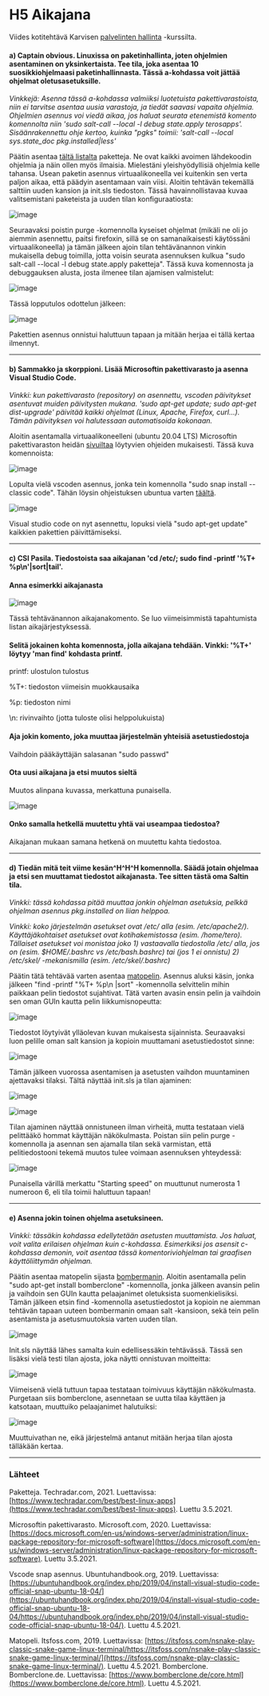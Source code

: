 # H5 Aikajana

Viides kotitehtävä Karvisen [palvelinten hallinta](https://terokarvinen.com/2021/configuration-management-systems-palvelinten-hallinta-ict4tn022-spring-2021/#h3-versionhallinta) -kurssilta.

#### a) Captain obvious. Linuxissa on paketinhallinta, joten ohjelmien asentaminen on yksinkertaista. Tee tila, joka asentaa 10 suosikkiohjelmaasi paketinhallinnasta. Tässä a-kohdassa voit jättää ohjelmat oletusasetuksille. 

*Vinkkejä: Asenna tässä a-kohdassa valmiiksi luotetuista pakettivarastoista, niin ei tarvitse asentaa uusia varastoja, ja tiedät saavasi vapaita ohjelmia. 
Ohjelmien asennus voi viedä aikaa, jos haluat seurata etenemistä komento komennolta niin 'sudo salt-call --local -l debug state.apply terosapps'. 
Sisäänrakennettu ohje kertoo, kuinka "pgks" toimii: 'salt-call --local sys.state_doc pkg.installed|less'*

Päätin asentaa [tältä listalta](https://www.techradar.com/best/best-linux-apps) paketteja. Ne ovat kaikki avoimen lähdekoodin ohjelmia ja näin ollen myös ilmaisia. Mielestäni yleishyödyllisiä ohjelmia kelle tahansa. Usean paketin asennus virtuaalikoneella vei kuitenkin sen verta paljon aikaa, että päädyin asentamaan vain viisi. Aloitin tehtävän tekemällä salttiin uuden kansion ja init.sls tiedoston. Tässä havainnollistavaa kuvaa valitsemistani paketeista ja uuden tilan konfiguraatiosta:

![image](https://user-images.githubusercontent.com/82265726/116869149-d9e83b00-ac18-11eb-925c-0e5a7dccdffd.png)

Seuraavaksi poistin purge -komennolla kyseiset ohjelmat (mikäli ne oli jo aiemmin asennettu, paitsi firefoxin, sillä se on samanaikaisesti käytössäni virtuaalikoneella) ja tämän jälkeen ajoin tilan tehtävänannon vinkin mukaisella debug toimilla, jotta voisin seurata asennuksen kulkua "sudo salt-call --local -l debug state.apply paketteja". Tässä kuva komennosta ja debuggauksen alusta, josta ilmenee tilan ajamisen valmistelut:

![image](https://user-images.githubusercontent.com/82265726/116870137-9e4e7080-ac1a-11eb-9e58-6176bd34b14f.png)

Tässä lopputulos odottelun jälkeen:

![image](https://user-images.githubusercontent.com/82265726/116870336-0f8e2380-ac1b-11eb-9503-76c61a60e35d.png)

Pakettien asennus onnistui haluttuun tapaan ja mitään herjaa ei tällä kertaa ilmennyt.


---------------------------------------------------------------------------------------------------------------------------------------------------------------------------------

#### b) Sammakko ja skorppioni. Lisää Microsoftin pakettivarasto ja asenna Visual Studio Code.

*Vinkki: kun pakettivarasto (repository) on asennettu, vscoden päivitykset asentuvat muiden päivitysten mukana. 'sudo apt-get update; sudo apt-get dist-upgrade' päivitää kaikki ohjelmat (Linux, Apache, Firefox, curl...). Tämän päivityksen voi halutessaan automatisoida kokonaan.*

Aloitin asentamalla virtuaalikoneelleni (ubuntu 20.04 LTS) Microsoftin pakettivaraston heidän [sivuiltaa](https://docs.microsoft.com/en-us/windows-server/administration/linux-package-repository-for-microsoft-software) löytyvien ohjeiden mukaisesti. Tässä kuva komennoista:

![image](https://user-images.githubusercontent.com/82265726/116871818-87f5e400-ac1d-11eb-8cd2-599aa1b872f5.png)

Lopulta vielä vscoden asennus, jonka tein komennolla "sudo snap install --classic code". Tähän löysin ohjeistuksen ubuntua varten [täältä](https://ubuntuhandbook.org/index.php/2019/04/install-visual-studio-code-official-snap-ubuntu-18-04/).

![image](https://user-images.githubusercontent.com/82265726/116873373-40248c00-ac20-11eb-9be0-2cc36b33d338.png)

Visual studio code on nyt asennettu, lopuksi vielä "sudo apt-get update" kaikkien pakettien päivittämiseksi.


---------------------------------------------------------------------------------------------------------------------------------------------------------------------------------

#### c) CSI Pasila. Tiedostoista saa aikajanan 'cd /etc/; sudo find -printf '%T+ %p\n'|sort|tail'.

####  Anna esimerkki aikajanasta

![image](https://user-images.githubusercontent.com/82265726/116873878-15870300-ac21-11eb-9f20-e412e5ec0f08.png)

Tässä tehtävänannon aikajanakomento. Se luo viimeisimmistä tapahtumista listan aikajärjestyksessä.

####  Selitä jokainen kohta komennosta, jolla aikajana tehdään. Vinkki: '%T+' löytyy 'man find' kohdasta printf.

printf: ulostulon tulostus

%T+: tiedoston viimeisin muokkausaika

%p: tiedoston nimi

\n: rivinvaihto (jotta tuloste olisi helppolukuista)

####  Aja jokin komento, joka muuttaa järjestelmän yhteisiä asetustiedostoja

Vaihdoin pääkäyttäjän salasanan "sudo passwd" 

####  Ota uusi aikajana ja etsi muutos sieltä

Muutos alinpana kuvassa, merkattuna punaisella.

![image](https://user-images.githubusercontent.com/82265726/116879180-0015d700-ac29-11eb-9ce4-a1ce101cd461.png)


####  Onko samalla hetkellä muutettu yhtä vai useampaa tiedostoa?

Aikajanan mukaan samana hetkenä on muutettu kahta tiedostoa.

---------------------------------------------------------------------------------------------------------------------------------------------------------------------------------

#### d) Tiedän mitä teit viime kesän^H^H^H komennolla. Säädä jotain ohjelmaa ja etsi sen muuttamat tiedostot aikajanasta. Tee sitten tästä oma Saltin tila.

*Vinkki: tässä kohdassa pitää muuttaa jonkin ohjelman asetuksia, pelkkä ohjelman asennus pkg.installed on liian helppoa.*

*Vinkki: koko järjestelmän asetukset ovat /etc/ alla (esim. /etc/apache2/). Käyttäjäkohtaiset asetukset ovat kotihakemistossa (esim. /home/tero). Tällaiset asetukset voi monistaa joko 1) vastaavalla tiedostolla /etc/ alla, jos on (esim. $HOME/.bashrc vs /etc/bash.bashrc) tai (jos 1 ei onnistu) 2) /etc/skel/ -mekanismilla (esim. /etc/skel/.bashrc)*

Päätin tätä tehtävää varten asentaa [matopelin](https://itsfoss.com/nsnake-play-classic-snake-game-linux-terminal/https://itsfoss.com/nsnake-play-classic-snake-game-linux-terminal/). Asennus aluksi käsin, jonka jälkeen "find -printf "%T+ %p\n |sort" -komennolla selvittelin mihin paikkaan pelin tiedostot sujahtivat. Tätä varten avasin ensin pelin ja vaihdoin sen oman GUIn kautta pelin liikkumisnopeutta:

![image](https://user-images.githubusercontent.com/82265726/116993224-d4a1f380-acdf-11eb-8c8b-a311e22c5e3f.png)

Tiedostot löytyivät ylläolevan kuvan mukaisesta sijainnista. Seuraavaksi luon pelille oman salt kansion ja kopioin muuttamani asetustiedostot sinne:

![image](https://user-images.githubusercontent.com/82265726/116993606-614cb180-ace0-11eb-830b-f144154e129d.png)

Tämän jälkeen vuorossa asentamisen ja asetusten vaihdon muuntaminen ajettavaksi tilaksi. Tältä näyttää init.sls ja tilan ajaminen:

![image](https://user-images.githubusercontent.com/82265726/116995665-06688980-ace3-11eb-800b-875255f011f6.png)

![image](https://user-images.githubusercontent.com/82265726/116995639-fb155e00-ace2-11eb-9348-507572291a75.png)

Tilan ajaminen näyttää onnistuneen ilman virheitä, mutta testataan vielä pelittääkö hommat käyttäjän näkökulmasta. Poistan siin pelin purge -komennolla ja asennan sen ajamalla tilan sekä varmistan, että pelitiedostooni tekemä muutos tulee voimaan asennuksen yhteydessä:

![image](https://user-images.githubusercontent.com/82265726/116996196-bdfd9b80-ace3-11eb-9f5d-d277adc25623.png)

Punaisella värillä merkattu "Starting speed" on muuttunut numerosta 1 numeroon 6, eli tila toimii haluttuun tapaan!

---------------------------------------------------------------------------------------------------------------------------------------------------------------------------------

#### e) Asenna jokin toinen ohjelma asetuksineen.

*Vinkki: tässäkin kohdassa edellytetään asetusten muuttamista. Jos haluat, voit valita erilaisen ohjelman kuin c-kohdassa. Esimerkiksi jos asensit c-kohdassa demonin, voit asentaa tässä komentoriviohjelman tai graafisen käyttöliittymän ohjelman.*

Päätin asentaa matopelin sijasta [bombermanin](https://www.bomberclone.de/core.html). Aloitin asentamalla pelin "sudo apt-get install bomberclone" -komennolla, jonka jälkeen avansin pelin ja vaihdoin sen GUIn kautta pelaajanimet oletuksista suomenkielisiksi. Tämän jälkeen etsin find -komennolla asetustiedostot ja kopioin ne aiemman tehtävän tapaan uuteen bombermanin omaan salt -kansioon, sekä tein pelin asentamista ja asetusmuutoksia varten uuden tilan.

![image](https://user-images.githubusercontent.com/82265726/117008785-c1991e80-acf3-11eb-8a3a-3bf87cf63e5f.png)

Init.sls näyttää lähes samalta kuin edellisessäkin tehtävässä. Tässä sen lisäksi vielä testi tilan ajosta, joka näytti onnistuvan moitteitta:

![image](https://user-images.githubusercontent.com/82265726/117010536-91527f80-acf5-11eb-800f-341c1a3a40b2.png)

Viimeisenä vielä tuttuun tapaa testataan toimivuus käyttäjän näkökulmasta. Purgetaan siis bomberclone, asennetaan se uutta tilaa käyttäen ja katsotaan, muuttuiko pelaajanimet halutuiksi:

![image](https://user-images.githubusercontent.com/82265726/117010953-032ac900-acf6-11eb-9ebc-2f8061f5a937.png)

Muuttuivathan ne, eikä järjestelmä antanut mitään herjaa tilan ajosta tälläkään kertaa.

---------------------------------------------------------------------------------------------------------------------------------------------------------------------------------


### Lähteet

Paketteja. Techradar.com, 2021. Luettavissa: [https://www.techradar.com/best/best-linux-apps](https://www.techradar.com/best/best-linux-apps). Luettu 3.5.2021.

Microsoftin pakettivarasto. Microsoft.com, 2020. Luettavissa: [https://docs.microsoft.com/en-us/windows-server/administration/linux-package-repository-for-microsoft-software](https://docs.microsoft.com/en-us/windows-server/administration/linux-package-repository-for-microsoft-software). Luettu 3.5.2021.

Vscode snap asennus. Ubuntuhandbook.org, 2019. Luettavissa: [https://ubuntuhandbook.org/index.php/2019/04/install-visual-studio-code-official-snap-ubuntu-18-04/](https://ubuntuhandbook.org/index.php/2019/04/install-visual-studio-code-official-snap-ubuntu-18-04/https://ubuntuhandbook.org/index.php/2019/04/install-visual-studio-code-official-snap-ubuntu-18-04/). Luettu 4.5.2021.

Matopeli. Itsfoss.com, 2019. Luettavissa: [https://itsfoss.com/nsnake-play-classic-snake-game-linux-terminal/https://itsfoss.com/nsnake-play-classic-snake-game-linux-terminal/](https://itsfoss.com/nsnake-play-classic-snake-game-linux-terminal/). Luettu 4.5.2021.
Bomberclone. Bomberclone.de. Luettavissa: [https://www.bomberclone.de/core.html](https://www.bomberclone.de/core.html). Luettu 4.5.2021.
